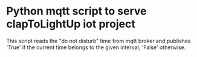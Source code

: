 # Python mqtt script to serve clapToLightUp iot project

This script reads the "do not disturb" time from mqtt broker and publishes 'True' if the current time belongs to the given interval, 'False' otherwise.